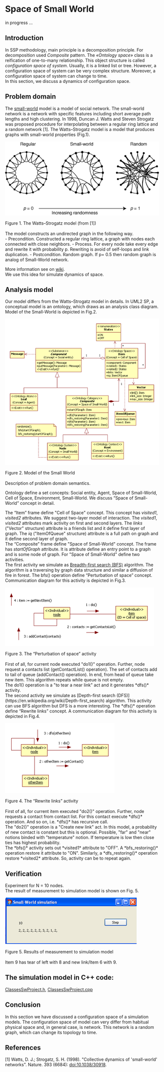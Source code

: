 # Space of Small World
in progress ...

## Introduction
In SSP methodology, main principle is a decomposition principle. For decomposition used *Composite* pattern. The *«Ontology space»* class is  a reification of one-to-many relationship. This object structure is called *configuration space of system*. Usually, it is a linked list or tree. However, a configuration space of system can be very complex structure. Moreover, a configuration space of system can change to time.<br/>
In this section, we discuss a dynamics of configuration space.


## Problem domain
The [small-world](https://en.wikipedia.org/wiki/Small-world_network) model is a model of social network. The small-world network is a network with specific features including short average path lengths and high clustering. 
In 1998, Duncan J. Watts and Steven Strogatz was proposed procedure for interpolating between a regular ring lattice and a random network [1]. The Watts–Strogatz model is a model that produces graphs with small-world properties (Fig.1).
<p><img src="Fig1.png" alt="" /></p>
Figure 1. The Watts–Strogatz model (from [1])<br/>
<br/>
The model constructs an undirected graph in the following way.<br/>
- Precondition. Constructed a regular ring lattice, a graph with nodes each connected with close neighbors.
- Process. For every node take every edge and rewrite it with probability p. Rewriting is avoid of self-loops and link duplication. 
- Postcondition. Random graph.
If p= 0.5 then random graph is analog of Small-World network.<br/>

More information see on [wiki](https://en.wikipedia.org/wiki/Watts%E2%80%93Strogatz_model).<br/>
We use this idea for simulate dynamics of space.


## Analysis model
Our model differs from the Watts–Strogatz model in details.
In UML2 SP, a conceptual model is an ontology, which draws as an analysis class diagram. Model of the Small-World is depicted in Fig.2. 
<p><img src="Fig2.png" alt="" /></p>
Figure 2. 	Model of the Small World<br/>
<br/>
Description of problem domain semantics.

Ontology define a set concepts: Social entity, Agent, Space 
of Small-World, Cell of Space, Environment, Small-World. We discuss “Space of Small-World” concept in detail.

The “Item” frame define "Cell of Space" concept. This concept has *visited1*, *visited2* attributes. We suggest two-layer model of interaction. The *visited1*, *visited2* attributes mark activity on first and second layers. The *links* ("Vector" structure) attribute is a friends list and it define first layer of graph. The *iq* ("ItemOfQueue" structure) attribute is a full path on graph and it define second layer of graph.<br/>
The “Composite” frame define "Space of Small-World" concept. The frame has *startOfGraph* attribute. It is attribute define an entry point to a graph and is some node of graph. For "Space of Small-World" define two activities.<br/> 
The first activity we simulate as [Breadth-first search (BFS)](https://en.wikipedia.org/wiki/Breadth-first_search) algorithm. The algorithm is a traversing by graph data structure and similar a diffusion of fire in forest. The bfs() operation define “Perturbation of space” concept. Communication diagram for this activity is depicted in Fig.3.
<p><img src="Fig3.png" alt="" /></p>
Figure 3. 	The “Perturbation of space” activity<br/>
<br/>
First of all, for current node executed "do1()" operation. Further, node request a contacts list (getContactList() operation). The set of contacts add to tail of queue (addContact() operation). In end, from head of queue take new item. This algorithm repeats while queue is not empty.<br/>  
The do1() operation is a "to tear a near link" act and it generates *dfs()* activity.<br/>
The second activity we simulate as [Depth-first search (DFS)](https://en.wikipedia.org/wiki/Depth-first_search) algorithm. This activity can use BFS algorithm but DFS is a more interesting. The *dfs()* operation define “Rewrite links” concept. A communication diagram for this activity is depicted in Fig.4.
<p><img src="Fig4.png" alt="" /></p>
Figure 4. 	The “Rewrite links” activity<br/>
<br/>
First of all, for current item executed "do2()" operation. Further, node requests a contact from contact list. For this contact execute *dfs()* operation. And so on, i.e. *dfs()* has recursive call.<br/>
The "do2()" operation is a "Create new link" act. In this model, a probability of new contact is constant but this is optional. Possible, "far" and "near" notions binded with "temperature" notion. If temperature is low then close ties has highest probability.<br/>
The *bfs()* activity sets out *visited1* attribute to "OFF". A *bfs_restoring()* operation restore it attribute to "ON". Similarly, a *dfs_restoring()* operation restore *visited2* attribute. So, activity can be to repeat again.

## Verification
Experiment for N = 10 nodes.<br/>
The result of measurement to simulation model is shown on Fig. 5.
<p><img src="Fig5.png" alt="" /></p>
Figure 5. Results of measurement to simulation model<br/>
<br/>
Item 9 has tear of left with 8 and new link/Item 6 with 9. 

## The simulation model in C++ code:  
[ClassesSwProject.h](https://github.com/vgurianov/uml-sp/blob/master/examples/nets/ClassesSwProject.h), 
[ClassesSwProject.cpp](https://github.com/vgurianov/uml-sp/blob/master/examples/nets/ClassesSwProject.cpp)


## Conclusion
In this section we have discussed a configuration space of a simulation models. The configuration space of model can very differ from habitual physical space and, in general case, is network. This network is a random graph, which can change its topology to time.

## References
[1]	Watts, D. J.; Strogatz, S. H. (1998). "Collective dynamics of 'small-world' networks". Nature. 393 (6684): [doi:10.1038/30918](https://www.nature.com/articles/30918).
